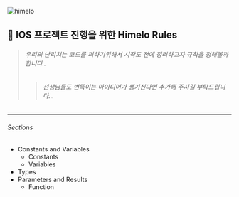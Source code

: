 ![himelo](https://user-images.githubusercontent.com/59948675/102993991-89bde580-4561-11eb-9040-2f9f61be613d.png)
## 🥕 IOS 프로젝트 진행을 위한 Himelo Rules

>###### 우리의 난리치는 코드를 피하기위해서 시작도 전에 정리하고자 규칙을 정해볼까 합니다..
> >###### 선생님들도 번뜩이는 아이디어가 생기신다면 추가해 주시길 부탁드립니다...
---------------

###### Sections  

+ Constants and Variables
  + Constants
  + Variables
+ Types
+ Parameters and Results
  + Function
 



